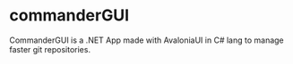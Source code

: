 # commanderGUI

CommanderGUI is a .NET App made with AvaloniaUI in C# lang to manage faster git repositories.
